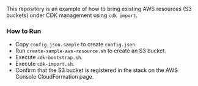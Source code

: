
This repository is an example of how to bring existing AWS resources (S3 buckets) under CDK management using `cdk import`.

### How to Run
- Copy `config.json.sample` to create `config.json`.
- Run `create-sample-aws-resource.sh` to create an S3 bucket.
- Execute `cdk-bootstrap.sh`.
- Execute `cdk-import.sh`.
- Confirm that the S3 bucket is registered in the stack on the AWS Console CloudFormation page.
